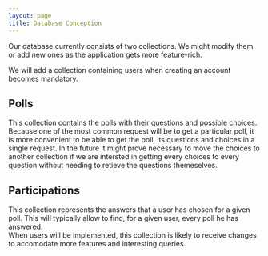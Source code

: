 ```yaml
---
layout: page
title: Database Conception
---
```


Our database currently consists of two collections. We might modify them or add new ones as the application gets more feature-rich.

We will add a collection containing users when creating an account becomes mandatory.

## Polls

This collection contains the polls with their questions and possible choices. Because one of the most common request will be to get a particular poll, it is more convenient to be able to get the poll, its questions and choices in a single request. In the future it might prove necessary to move the choices to another collection if we are intersted in getting every choices to every question without needing to retieve the questions themeselves.

## Participations

This collection represents the answers that a user has chosen for a given poll. This will typically allow to find, for a given user, every poll he has answered.  
When users will be implemented, this collection is likely to receive changes to accomodate more features and interesting queries.

